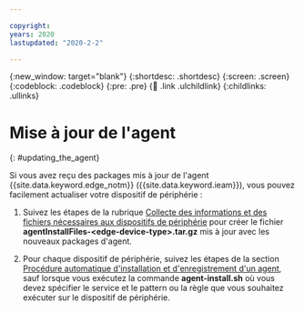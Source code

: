 ```yaml
---

copyright:
years: 2020
lastupdated: "2020-2-2"

---
```


{:new_window: target="blank"}
{:shortdesc: .shortdesc}
{:screen: .screen}
{:codeblock: .codeblock}
{:pre: .pre}
{:child: .link .ulchildlink}
{:childlinks: .ullinks}

# Mise à jour de l'agent
{: #updating_the_agent}

Si vous avez reçu des packages mis à jour de l'agent {{site.data.keyword.edge_notm}} ({{site.data.keyword.ieam}}), vous pouvez facilement actualiser votre dispositif de périphérie :

1. Suivez les étapes de la rubrique [Collecte des informations et des fichiers nécessaires aux dispositifs de périphérie](../../hub/gather_files.md#prereq_horizon) pour créer le fichier **agentInstallFiles-&lt;edge-device-type&gt;.tar.gz** mis à jour avec les nouveaux packages d'agent.
  
2. Pour chaque dispositif de périphérie, suivez les étapes de la section [Procédure automatique d'installation et d'enregistrement d'un agent](automated_install.md#method_one), sauf lorsque vous exécutez la commande **agent-install.sh** où vous devez spécifier le service et le pattern ou la règle que vous souhaitez exécuter sur le dispositif de périphérie.
